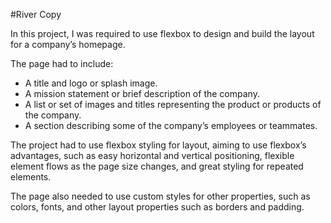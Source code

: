 #River Copy

In this project, I was required to use flexbox to design and build the layout for a company’s homepage. 

The page had to include:

- A title and logo or splash image.
- A mission statement or brief description of the company.
- A list or set of images and titles representing the product or products of the company.
- A section describing some of the company’s employees or teammates.

The project had to use flexbox styling for layout, aiming to use flexbox’s advantages, such as easy horizontal and vertical positioning, flexible element flows as the page size changes, and great styling for repeated elements.

The page also needed to use custom styles for other properties, such as colors, fonts, and other layout properties such as borders and padding.
